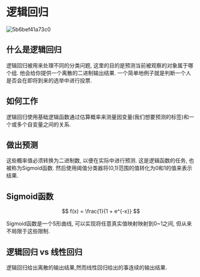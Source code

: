 # 逻辑回归

![5b6bef41a73c0](https://i.loli.net/2018/08/09/5b6bef41a73c0.jpg)

## 什么是逻辑回归

逻辑回归被用来处理不同的分类问题, 这里的目的是预测当前被观察的对象属于哪个组. 他会给你提供一个离散的二进制输出结果. 一个简单地例子就是判断一个人是否会在即将到来的选举中进行投票.

## 如何工作

逻辑回归使用基础逻辑函数通过估算概率来测量因变量(我们想要预测的标签)和一个或多个自变量之间的关系.

## 做出预测

这些概率值必须转换为二进制数, 以便在实际中进行预测. 这是逻辑函数的任务, 也被称为Sigmoid函数. 然后使用阈值分类器将(0,1)范围的值转化为0和1的值来表示结果.

## Sigmoid函数

$$ f(x) = \frac{1}{1 + e^{-x}} $$

Sigmoid函数是一个S形曲线, 可以实现将任意真实值映射映射到0~1之间, 但从来不局限于这些限制.

## 逻辑回归 vs 线性回归

逻辑回归给出离散的输出结果,然而线性回归给出的事连续的输出结果.
